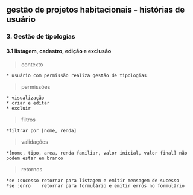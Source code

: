 ## gestão de projetos habitacionais - histórias de usuário

### 3. Gestão de tipologias
#### 3.1 listagem, cadastro, edição e exclusão
> contexto

    * usuário com permissão realiza gestão de tipologias

> permissões

    * visualização
    * criar e editar
    * excluir

> filtros

    *filtrar por [nome, renda]

> validações

    *[nome, tipo, area, renda familiar, valor inicial, valor final] não podem estar em branco

> retornos

    *se :sucesso retornar para listagem e emitir mensagem de sucesso
    *se :erro    retornar para formulário e emitir erros no formulário
